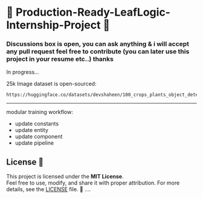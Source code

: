 # 🌿 Production-Ready-LeafLogic-Internship-Project 🌱  
### Discussions box is open, you can ask anything & i will accept any pull request feel free to contribute (you can later use this project in your resume etc..) thanks
In progress...

25k Image dataset is open-sourced:
```bash
https://huggingface.co/datasets/devshaheen/100_crops_plants_object_detection_25k_image_dataset
```

---
modular training workflow:

* update constants
* update entity
* update component
* update pipeline

## License 📜  

This project is licensed under the **MIT License**.  
Feel free to use, modify, and share it with proper attribution. For more details, see the [LICENSE](LICENSE) file. 🌟  ....

